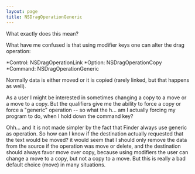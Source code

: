 ```yaml
---
layout: page
title: NSDragOperationGeneric
---
```


What exactly does this mean?

What have me confused is that using modifier keys one can alter the drag operation:

*Control: NSDragOperationLink
*Option: NSDragOperationCopy
*Command: NSDragOperationGeneric


Normally data is either moved or it is copied (rarely linked, but that happens as well).

As a user I might be interested in sometimes changing a copy to a move or a move to a copy. But the qualifiers give me the ability to force a copy or force a "generic" operation -- so what the h... am I actually forcing my program to do, when I hold down the command key?

Ohh... and it is not made simpler by the fact that Finder always use generic as operation. So how can I know if the destination actually requested that the text would be moved? it would seem that I should only remove the data from the source if the operation was move or delete, and the destination should always favor move over copy, because using modifiers the user can change a move to a copy, but not a copy to a move. But this is really a bad default choice (move) in many situations.

